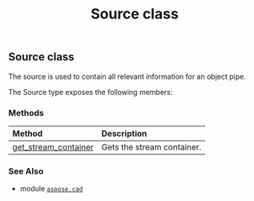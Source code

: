 ﻿---
title: Source class
second_title: Aspose.CAD for Python via .NET API References
description: 
type: docs
weight: 530
url: /python-net/aspose.cad/source/
is_root: false
---

## Source class

The source is used to contain all relevant information for an object pipe.



The Source type exposes the following members:

### Methods
| Method | Description |
| :- | :- |
| [get_stream_container](/cad/python-net/aspose.cad/source/get_stream_container/#) | Gets the stream container. |



### See Also
* module [`aspose.cad`](..)
